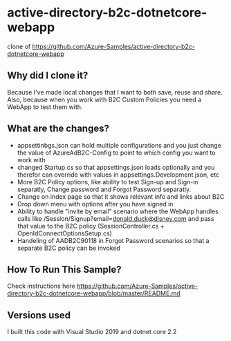 # active-directory-b2c-dotnetcore-webapp
clone of https://github.com/Azure-Samples/active-directory-b2c-dotnetcore-webapp

## Why did I clone it?
Because I've made local changes that I want to both save, reuse and share. Also, because when you work with B2C Custom Policies you need a WebApp to test them with.

## What are the changes?
- appsettinbgs.json can hold multiple configurations and you just change the value of AzureAdB2C-Config to point to which config you want to work with
- changed Startup.cs so that appsettings.json loads optionally and you therefor can override with values in appsettings.Development.json, etc
- More B2C Policy options, like ability to test Sign-up and Sign-in separatly, Change password and Forgot Password separatly.
- Change on index page so that it shows relevant info and links about B2C 
- Drop down menu with options after you have signed in
- Ability to handle "invite by email" scenario where the WebApp handles calls like /Session/Signup?email=donald.duck@disney.com and pass that value to the B2C policy (SessionController.cs + OpenIdConnectOptionsSetup.cs)
- Handeling of AADB2C90118 in Forgot Password scenarios so that a separate B2C policy can be invoked

## How To Run This Sample?
Check instructions here https://github.com/Azure-Samples/active-directory-b2c-dotnetcore-webapp/blob/master/README.md

## Versions used
I built this code with Visual Studio 2019 and dotnet core 2.2 
